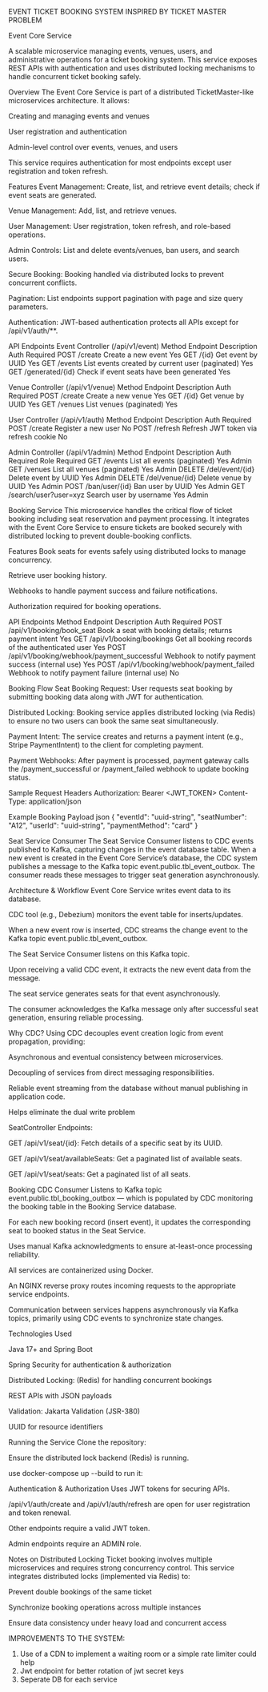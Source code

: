 EVENT TICKET BOOKING SYSTEM INSPIRED BY TICKET MASTER PROBLEM

Event Core Service

A scalable microservice managing events, venues, users, and administrative operations for a ticket booking system. This service exposes REST APIs with authentication and uses distributed locking mechanisms to handle concurrent ticket booking safely.

Overview
The Event Core Service is part of a distributed TicketMaster-like microservices architecture. It allows:

Creating and managing events and venues

User registration and authentication

Admin-level control over events, venues, and users

This service requires authentication for most endpoints except user registration and token refresh.

Features
Event Management: Create, list, and retrieve event details; check if event seats are generated.

Venue Management: Add, list, and retrieve venues.

User Management: User registration, token refresh, and role-based operations.

Admin Controls: List and delete events/venues, ban users, and search users.

Secure Booking: Booking handled via distributed locks to prevent concurrent conflicts.

Pagination: List endpoints support pagination with page and size query parameters.

Authentication: JWT-based authentication protects all APIs except for /api/v1/auth/**.

API Endpoints
Event Controller (/api/v1/event)
Method	Endpoint	Description	Auth Required
POST	/create	Create a new event	Yes
GET	/{id}	Get event by UUID	Yes
GET	/events	List events created by current user (paginated)	Yes
GET	/generated/{id}	Check if event seats have been generated	Yes

Venue Controller (/api/v1/venue)
Method	Endpoint	Description	Auth Required
POST	/create	Create a new venue	Yes
GET	/{id}	Get venue by UUID	Yes
GET	/venues	List venues (paginated)	Yes

User Controller (/api/v1/auth)
Method	Endpoint	Description	Auth Required
POST	/create	Register a new user	No
POST	/refresh	Refresh JWT token via refresh cookie	No

Admin Controller (/api/v1/admin)
Method	Endpoint	Description	Auth Required	Role Required
GET	/events	List all events (paginated)	Yes	Admin
GET	/venues	List all venues (paginated)	Yes	Admin
DELETE	/del/event/{id}	Delete event by UUID	Yes	Admin
DELETE	/del/venue/{id}	Delete venue by UUID	Yes	Admin
POST	/ban/user/{id}	Ban user by UUID	Yes	Admin
GET	/search/user?user=xyz	Search user by username	Yes	Admin

Booking Service
This microservice handles the critical flow of ticket booking including seat reservation and payment processing. It integrates with the Event Core Service to ensure tickets are booked securely with distributed locking to prevent double-booking conflicts.

Features
Book seats for events safely using distributed locks to manage concurrency.

Retrieve user booking history.

Webhooks to handle payment success and failure notifications.

Authorization required for booking operations.

API Endpoints
Method	Endpoint	Description	Auth Required
POST	/api/v1/booking/book_seat	Book a seat with booking details; returns payment intent	Yes
GET	/api/v1/booking/bookings	Get all booking records of the authenticated user	Yes
POST	/api/v1/booking/webhook/payment_successful	Webhook to notify payment success (internal use)	Yes
POST	/api/v1/booking/webhook/payment_failed	Webhook to notify payment failure (internal use)	No

Booking Flow
Seat Booking Request:
User requests seat booking by submitting booking data along with JWT for authentication.

Distributed Locking:
Booking service applies distributed locking (via Redis) to ensure no two users can book the same seat simultaneously.

Payment Intent:
The service creates and returns a payment intent (e.g., Stripe PaymentIntent) to the client for completing payment.

Payment Webhooks:
After payment is processed, payment gateway calls the /payment_successful or /payment_failed webhook to update booking status.

Sample Request Headers
Authorization: Bearer <JWT_TOKEN>
Content-Type: application/json

Example Booking Payload
json
{
  "eventId": "uuid-string",
  "seatNumber": "A12",
  "userId": "uuid-string",
  "paymentMethod": "card"
}


Seat Service Consumer
The Seat Service Consumer listens to CDC events published to Kafka, capturing changes in the event database table. When a new event is created in the Event Core Service’s database, the CDC system publishes a message to the Kafka topic event.public.tbl_event_outbox. The consumer reads these messages to trigger seat generation asynchronously.

Architecture & Workflow
Event Core Service writes event data to its database.

CDC tool (e.g., Debezium) monitors the event table for inserts/updates.

When a new event row is inserted, CDC streams the change event to the Kafka topic event.public.tbl_event_outbox.

The Seat Service Consumer listens on this Kafka topic.

Upon receiving a valid CDC event, it extracts the new event data from the message.

The seat service generates seats for that event asynchronously.

The consumer acknowledges the Kafka message only after successful seat generation, ensuring reliable processing.

Why CDC?
Using CDC decouples event creation logic from event propagation, providing:

Asynchronous and eventual consistency between microservices.

Decoupling of services from direct messaging responsibilities.

Reliable event streaming from the database without manual publishing in application code.

Helps eliminate the dual write problem

SeatController
Endpoints:

GET /api/v1/seat/{id}: Fetch details of a specific seat by its UUID.

GET /api/v1/seat/availableSeats: Get a paginated list of available seats.

GET /api/v1/seat/seats: Get a paginated list of all seats.

Booking CDC Consumer
Listens to Kafka topic event.public.tbl_booking_outbox — which is populated by CDC monitoring the booking table in the Booking Service database.

For each new booking record (insert event), it updates the corresponding seat to booked status in the Seat Service.

Uses manual Kafka acknowledgments to ensure at-least-once processing reliability.


All services are containerized using Docker.

An NGINX reverse proxy routes incoming requests to the appropriate service endpoints.

Communication between services happens asynchronously via Kafka topics, primarily using CDC events to synchronize state changes.



Technologies Used

Java 17+ and Spring Boot

Spring Security for authentication & authorization

Distributed Locking: (Redis) for handling concurrent bookings

REST APIs with JSON payloads

Validation: Jakarta Validation (JSR-380)

UUID for resource identifiers

Running the Service
Clone the repository:

Ensure the distributed lock backend (Redis) is running.

use docker-compose up --build to run it:

Authentication & Authorization
Uses JWT tokens for securing APIs.

/api/v1/auth/create and /api/v1/auth/refresh are open for user registration and token renewal.

Other endpoints require a valid JWT token.

Admin endpoints require an ADMIN role.

Notes on Distributed Locking
Ticket booking involves multiple microservices and requires strong concurrency control. This service integrates distributed locks (implemented via Redis) to:

Prevent double bookings of the same ticket

Synchronize booking operations across multiple instances

Ensure data consistency under heavy load and concurrent access

IMPROVEMENTS TO THE SYSTEM:

1. Use of a CDN to implement a waiting room or a simple rate limiter could help
2. Jwt endpoint for better rotation of jwt secret keys
3. Seperate DB for each service